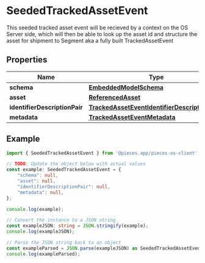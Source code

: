 
# SeededTrackedAssetEvent

This seeded tracked asset event will be recieved by a context on the OS Server side, which will then be able to look up the asset id and structure the asset for shipment to Segment aka a fully built TrackedAssetEvent

## Properties

Name | Type
------------ | -------------
**schema** | [**EmbeddedModelSchema**](EmbeddedModelSchema)
**asset** | [**ReferencedAsset**](ReferencedAsset)
**identifierDescriptionPair** | [**TrackedAssetEventIdentifierDescriptionPairs**](TrackedAssetEventIdentifierDescriptionPairs)
**metadata** | [**TrackedAssetEventMetadata**](TrackedAssetEventMetadata)

## Example

```typescript
import { SeededTrackedAssetEvent } from '@pieces.app/pieces-os-client';

// TODO: Update the object below with actual values
const example: SeededTrackedAssetEvent = {
    "schema": null,
    "asset": null,
    "identifierDescriptionPair": null,
    "metadata": null,
};

console.log(example);

// Convert the instance to a JSON string
const exampleJSON: string = JSON.stringify(example);
console.log(exampleJSON);

// Parse the JSON string back to an object
const exampleParsed = JSON.parse(exampleJSON) as SeededTrackedAssetEvent;
console.log(exampleParsed);
```


